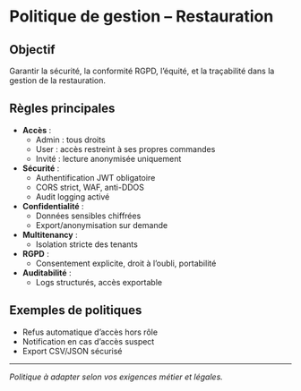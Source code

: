 # Politique de gestion – Restauration

## Objectif
Garantir la sécurité, la conformité RGPD, l’équité, et la traçabilité dans la gestion de la restauration.

## Règles principales
- **Accès** :
  - Admin : tous droits
  - User : accès restreint à ses propres commandes
  - Invité : lecture anonymisée uniquement
- **Sécurité** :
  - Authentification JWT obligatoire
  - CORS strict, WAF, anti-DDOS
  - Audit logging activé
- **Confidentialité** :
  - Données sensibles chiffrées
  - Export/anonymisation sur demande
- **Multitenancy** :
  - Isolation stricte des tenants
- **RGPD** :
  - Consentement explicite, droit à l’oubli, portabilité
- **Auditabilité** :
  - Logs structurés, accès exportable

## Exemples de politiques
- Refus automatique d’accès hors rôle
- Notification en cas d’accès suspect
- Export CSV/JSON sécurisé

---
*Politique à adapter selon vos exigences métier et légales.*
